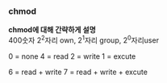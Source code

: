 ### chmod

**chmod에 대해 간략하게 설명**  
400숫자 2<sup>2</sup>자리 own, 2<sup>1</sup>자리 group, 2<sup>0</sup>자리user

0 = none
4 = read
2 = write
1 = excute

6 = read + write
7 = read + write + excute
